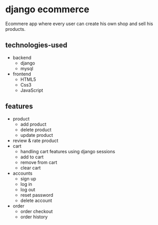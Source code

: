# django ecommerce
Ecommere app where every user can create his own shop and sell his products.
## technologies-used
* backend
  * django
  * mysql
* frontend
  * HTML5
  * Css3
  * JavaScript
## features
* product
  * add product
  * delete product
  * update product
* review & rate product
* cart
  * handling cart features using django sessions
  * add to cart
  * remove from cart
  * clear cart
* accounts
  * sign up
  * log in
  * log out
  * reset password
  * delete account
* order
  * order checkout
  * order history
